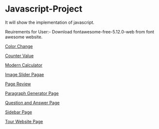 # Javascript-Project
It will show the implementation of javascript.

Reuirements for User:-
Download fontawesome-free-5.12.0-web from font awesome website.



[Color Change](https://colorchangejs.netlify.app/)

[Counter Value](https://valuecounter.netlify.app/)

[Modern Calculator](https://calculatorismodern.netlify.app/)

[Image Slider Pagae](https://imagesliderpage.netlify.app/)

[Page Review](https://pagereview.netlify.app/)

[Paragraph Generator Page](https://paragraphgenerate.netlify.app/)

[Question and Answer Page](https://animeqna.netlify.app/)

[Sidebar Page](https://sidebarpage.netlify.app/)

[Tour Website Page](https://tourwebsitepage.netlify.app/)
